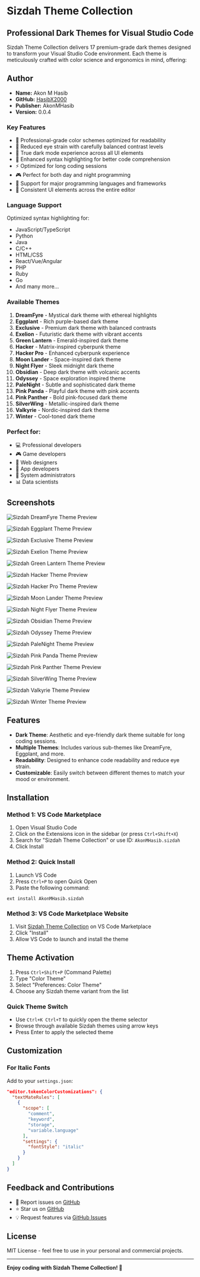 # Sizdah Theme Collection

## Professional Dark Themes for Visual Studio Code

Sizdah Theme Collection delivers 17 premium-grade dark themes designed to transform your Visual Studio Code environment. Each theme is meticulously crafted with color science and ergonomics in mind, offering:

## Author

- **Name:** Akon M Hasib
- **GitHub:** [HasibX2000](https://github.com/HasibX2000)
- **Publisher:** AkonMHasib
- **Version:** 0.0.4

### Key Features

- 🎨 Professional-grade color schemes optimized for readability
- 👀 Reduced eye strain with carefully balanced contrast levels
- 🌙 True dark mode experience across all UI elements
- 🎯 Enhanced syntax highlighting for better code comprehension
- ⚡ Optimized for long coding sessions
- 🎮 Perfect for both day and night programming
- 🔧 Support for major programming languages and frameworks
- 🎯 Consistent UI elements across the entire editor

### Language Support

Optimized syntax highlighting for:

- JavaScript/TypeScript
- Python
- Java
- C/C++
- HTML/CSS
- React/Vue/Angular
- PHP
- Ruby
- Go
- And many more...

### Available Themes

1. **DreamFyre** - Mystical dark theme with ethereal highlights
2. **Eggplant** - Rich purple-based dark theme
3. **Exclusive** - Premium dark theme with balanced contrasts
4. **Exelion** - Futuristic dark theme with vibrant accents
5. **Green Lantern** - Emerald-inspired dark theme
6. **Hacker** - Matrix-inspired cyberpunk theme
7. **Hacker Pro** - Enhanced cyberpunk experience
8. **Moon Lander** - Space-inspired dark theme
9. **Night Flyer** - Sleek midnight dark theme
10. **Obsidian** - Deep dark theme with volcanic accents
11. **Odyssey** - Space exploration inspired theme
12. **PaleNight** - Subtle and sophisticated dark theme
13. **Pink Panda** - Playful dark theme with pink accents
14. **Pink Panther** - Bold pink-focused dark theme
15. **SilverWing** - Metallic-inspired dark theme
16. **Valkyrie** - Nordic-inspired dark theme
17. **Winter** - Cool-toned dark theme

### Perfect for:

- 💻 Professional developers
- 🎮 Game developers
- 🎨 Web designers
- 📱 App developers
- 🔧 System administrators
- 📊 Data scientists

## Screenshots

![Sizdah DreamFyre Theme Preview](https://raw.githubusercontent.com/HasibX2000/Sizdah-Theme-Collection/main/preview/sizdah-dreamfyre.png)

![Sizdah Eggplant Theme Preview](https://raw.githubusercontent.com/HasibX2000/Sizdah-Theme-Collection/main/preview/sizdah-eggplant.png)

![Sizdah Exclusive Theme Preview](https://raw.githubusercontent.com/HasibX2000/Sizdah-Theme-Collection/main/preview/sizdah-exclusive.png)

![Sizdah Exelion Theme Preview](https://raw.githubusercontent.com/HasibX2000/Sizdah-Theme-Collection/main/preview/sizdah-exelion.png)

![Sizdah Green Lantern Theme Preview](https://raw.githubusercontent.com/HasibX2000/Sizdah-Theme-Collection/main/preview/sizdah-green-lantern.png)

![Sizdah Hacker Theme Preview](https://raw.githubusercontent.com/HasibX2000/Sizdah-Theme-Collection/main/preview/sizdah-hacker.png)

![Sizdah Hacker Pro Theme Preview](https://raw.githubusercontent.com/HasibX2000/Sizdah-Theme-Collection/main/preview/sizdah-hacker-pro.png)

![Sizdah Moon Lander Theme Preview](https://raw.githubusercontent.com/HasibX2000/Sizdah-Theme-Collection/main/preview/sizdah-moon-lander.png)

![Sizdah Night Flyer Theme Preview](https://raw.githubusercontent.com/HasibX2000/Sizdah-Theme-Collection/main/preview/sizdah-night-flyer.png)

![Sizdah Obsidian Theme Preview](https://raw.githubusercontent.com/HasibX2000/Sizdah-Theme-Collection/main/preview/sizdah-obsidian.png)

![Sizdah Odyssey Theme Preview](https://raw.githubusercontent.com/HasibX2000/Sizdah-Theme-Collection/main/preview/sizdah-odyssey.png)

![Sizdah PaleNight Theme Preview](https://raw.githubusercontent.com/HasibX2000/Sizdah-Theme-Collection/main/preview/sizdah-palenight.png)

![Sizdah Pink Panda Theme Preview](https://raw.githubusercontent.com/HasibX2000/Sizdah-Theme-Collection/main/preview/sizdah-pink-panda.png)

![Sizdah Pink Panther Theme Preview](https://raw.githubusercontent.com/HasibX2000/Sizdah-Theme-Collection/main/preview/sizdah-pink-panther.png)

![Sizdah SilverWing Theme Preview](https://raw.githubusercontent.com/HasibX2000/Sizdah-Theme-Collection/main/preview/sizdah-silverwing.png)

![Sizdah Valkyrie Theme Preview](https://raw.githubusercontent.com/HasibX2000/Sizdah-Theme-Collection/main/preview/sizdah-valkyrie.png)

![Sizdah Winter Theme Preview](https://raw.githubusercontent.com/HasibX2000/Sizdah-Theme-Collection/main/preview/sizdah-winter.png)

## Features

- **Dark Theme**: Aesthetic and eye-friendly dark theme suitable for long coding sessions.
- **Multiple Themes**: Includes various sub-themes like DreamFyre, Eggplant, and more.
- **Readability**: Designed to enhance code readability and reduce eye strain.
- **Customizable**: Easily switch between different themes to match your mood or environment.

## Installation

### Method 1: VS Code Marketplace

1. Open Visual Studio Code
2. Click on the Extensions icon in the sidebar (or press `Ctrl+Shift+X`)
3. Search for "Sizdah Theme Collection" or use ID: `AkonMHasib.sizdah`
4. Click Install

### Method 2: Quick Install

1. Launch VS Code
2. Press `Ctrl+P` to open Quick Open
3. Paste the following command:

```
ext install AkonMHasib.sizdah
```

### Method 3: VS Code Marketplace Website

1. Visit [Sizdah Theme Collection](https://marketplace.visualstudio.com/items?itemName=AkonMHasib.sizdah) on VS Code Marketplace
2. Click "Install"
3. Allow VS Code to launch and install the theme

## Theme Activation

1. Press `Ctrl+Shift+P` (Command Palette)
2. Type "Color Theme"
3. Select "Preferences: Color Theme"
4. Choose any Sizdah theme variant from the list

### Quick Theme Switch

- Use `Ctrl+K Ctrl+T` to quickly open the theme selector
- Browse through available Sizdah themes using arrow keys
- Press Enter to apply the selected theme

## Customization

### For Italic Fonts

Add to your `settings.json`:

```json
"editor.tokenColorCustomizations": {
  "textMateRules": [
    {
      "scope": [
        "comment",
        "keyword",
        "storage",
        "variable.language"
      ],
      "settings": {
        "fontStyle": "italic"
      }
    }
  ]
}
```

## Feedback and Contributions

- 🐛 Report issues on [GitHub](https://github.com/HasibX2000/Sizdah-Theme-Collection/issues)
- ⭐ Star us on [GitHub](https://github.com/HasibX2000/Sizdah-Theme-Collection)
- 💡 Request features via [GitHub Issues](https://github.com/HasibX2000/Sizdah-Theme-Collection/issues)

## License

MIT License - feel free to use in your personal and commercial projects.

---

**Enjoy coding with Sizdah Theme Collection! 🚀**
